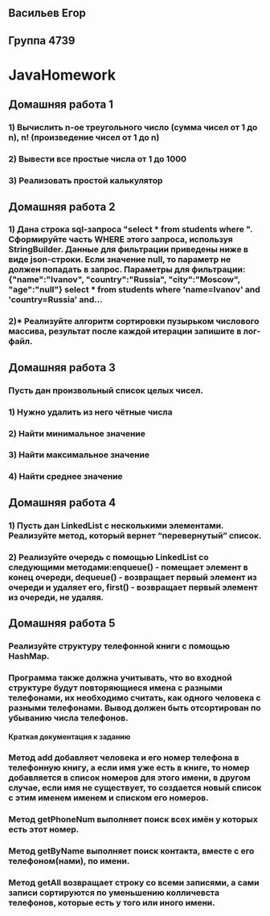 ## Васильев Егор  
## Группа 4739
 # JavaHomework
## Домашняя работа 1
### 1) Вычислить n-ое треугольного число (сумма чисел от 1 до n), n! (произведение чисел от 1 до n)
### 2) Вывести все простые числа от 1 до 1000
### 3) Реализовать простой калькулятор
## Домашняя работа 2
### 1) Дана строка sql-запроса "select * from students where ". Сформируйте часть WHERE этого запроса, используя StringBuilder.  Данные для фильтрации приведены ниже в виде json-строки.  Если значение null, то параметр не должен попадать в запрос. Параметры для фильтрации: {"name":"Ivanov", "country":"Russia", "city":"Moscow", "age":"null"} select * from students where 'name=Ivanov' and 'country=Russia' and...
### 2)* Реализуйте алгоритм сортировки пузырьком числового массива, результат после каждой итерации запишите в лог-файл.
## Домашняя работа 3

### Пусть дан произвольный список целых чисел.

### 1) Нужно удалить из него чётные числа
### 2) Найти минимальное значение
### 3) Найти максимальное значение
### 4) Найти среднее значение
## Домашняя работа 4
### 1) Пусть дан LinkedList с несколькими элементами. Реализуйте метод, который вернет “перевернутый” список.
### 2) Реализуйте очередь с помощью LinkedList со следующими методами:enqueue() - помещает элемент в конец очереди, dequeue() - возвращает первый элемент из очереди и удаляет его, first() - возвращает первый элемент из очереди, не удаляя. 
## Домашняя работа 5
### Реализуйте структуру телефонной книги с помощью HashMap.
### Программа также должна учитывать, что во входной структуре будут повторяющиеся имена с разными телефонами, их необходимо считать, как одного человека с разными телефонами. Вывод должен быть отсортирован по убыванию числа телефонов. 
#### Краткая документация к заданию
### Метод add добавляет человека и его номер телефона в телефонную книгу, а если имя уже есть в книге, то номер добавляется в список номеров для этого имени, в другом случае, если имя не существует, то создается новый список с этим именем именем и списком его номеров.
### Метод getPhoneNum выполняет поиск всех имён у которых есть этот номер.
### Метод getByName выполняет поиск контакта, вместе с его телефоном(нами), по имени.
### Метод getAll возвращает строку со всеми записями, а сами записи сортируются по уменьшению колличевста телефонов, которые есть у того или иного имени.

